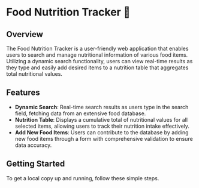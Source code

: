 # Food Nutrition Tracker :fork_and_knife:

## Overview
The Food Nutrition Tracker is a user-friendly web application that enables users to search and manage nutritional information of various food items. Utilizing a dynamic search functionality, users can view real-time results as they type and easily add desired items to a nutrition table that aggregates total nutritional values.

## Features

- **Dynamic Search**: Real-time search results as users type in the search field, fetching data from an extensive food database.
- **Nutrition Table**: Displays a cumulative total of nutritional values for all selected items, allowing users to track their nutrition intake effectively.
- **Add New Food Items**: Users can contribute to the database by adding new food items through a form with comprehensive validation to ensure data accuracy.

## Getting Started

To get a local copy up and running, follow these simple steps.
